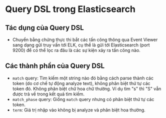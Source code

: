 # Query DSL trong Elasticsearch

## Tác dụng của Query DSL
* Chuyển bằng chứng thực thi bắt các tấn công thông qua Event Viewer sang dạng gửi truy vấn tới ELK, cụ thể là gửi tới Elasticsearch (port 9200) để có thể lọc ra đâu là các sự kiện xảy ra tấn công nào.

## Các thành phần của Query DSL
* `match` query: Tìm kiếm một string nào đó bằng cách parse thành các token (do cơ chế tự động analyze text), không phân biệt thứ tự các token đó. Không phân biệt chữ hoa chữ thường. Ví dụ tìm "s" thì "S" vẫn được trả về trong kết quả tìm kiếm.
* `match_phase` query: Giống `match` query nhưng có phân biệt thứ tự các token.
* `term`: Giá trị nhập vào không bị analyze và phân biệt hoa thường.

